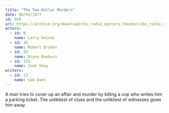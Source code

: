 ```yaml
---
title: "The Two-Dollar Murders"
date: 06/03/1977
id: 659
url: https://archive.org/download/cbs_radio_mystery_theater/cbs_radio_mystery_theater-0651-0700.zip/cbs_radio_mystery_theater-0651-0700%2Fcbsrmt_0659_the_two_dollar_murders.mp3
actors:  
  - id: 9
    name: Larry Haines  
  - id: 16
    name: Robert Dryden  
  - id: 35
    name: Bryna Raeburn  
  - id: 155
    name: Joan Shay
writers:  
  - id: 13
    name: Sam Dann
---
```

A man tries to cover up an affair and murder by killing a cop who writes him a parking ticket. The unlikliest of clues and the unlikliest of witnesses gives him away.